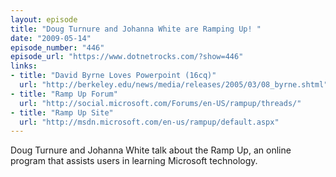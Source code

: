 ```yaml
---
layout: episode
title: "Doug Turnure and Johanna White are Ramping Up! "
date: "2009-05-14"
episode_number: "446"
episode_url: "https://www.dotnetrocks.com/?show=446"
links:
- title: "David Byrne Loves Powerpoint (16cq)"
  url: "http://berkeley.edu/news/media/releases/2005/03/08_byrne.shtml"
- title: "Ramp Up Forum"
  url: "http://social.microsoft.com/Forums/en-US/rampup/threads/"
- title: "Ramp Up Site"
  url: "http://msdn.microsoft.com/en-us/rampup/default.aspx"
---
```


Doug Turnure and Johanna White talk about the Ramp Up, an online program that assists users in learning Microsoft technology.
